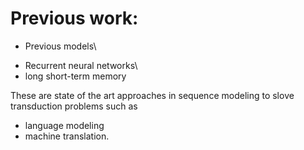 # Previous work:
* Previous models\
+ Recurrent neural networks\
+ long short-term memory

These are state of the art approaches in sequence modeling to slove transduction problems such as 
+ language modeling
+ machine translation.
